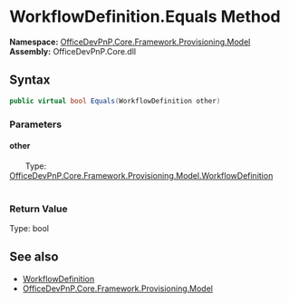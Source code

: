 # WorkflowDefinition.Equals Method  
  

**Namespace:** [OfficeDevPnP.Core.Framework.Provisioning.Model](OfficeDevPnP.Core.Framework.Provisioning.Model.md)  
**Assembly:** OfficeDevPnP.Core.dll  
## Syntax
```C#
public virtual bool Equals(WorkflowDefinition other)
```
### Parameters
#### other  
&emsp;&emsp;Type: [OfficeDevPnP.Core.Framework.Provisioning.Model.WorkflowDefinition](OfficeDevPnP.Core.Framework.Provisioning.Model.WorkflowDefinition.md)  
&emsp;&emsp;  

  

### Return Value
Type: bool  

## See also
- [WorkflowDefinition](OfficeDevPnP.Core.Framework.Provisioning.Model.WorkflowDefinition.md) 
- [OfficeDevPnP.Core.Framework.Provisioning.Model](OfficeDevPnP.Core.Framework.Provisioning.Model.md) 
